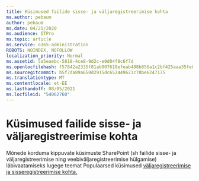 ```yaml
---
title: Küsimused failide sisse- ja väljaregistreerimise kohta
ms.author: pebaum
author: pebaum
ms.date: 04/21/2020
ms.audience: ITPro
ms.topic: article
ms.service: o365-administration
ROBOTS: NOINDEX, NOFOLLOW
localization_priority: Normal
ms.assetid: 5a5eaebc-5818-4ce8-9d2c-e0d04f8c6f7d
ms.openlocfilehash: f57842a2335f81ab007618efeab488b856a1c2bf425aaa35fe8912dcece25c7e
ms.sourcegitcommit: b5f7da89a650d2915dc652449623c78be6247175
ms.translationtype: MT
ms.contentlocale: et-EE
ms.lasthandoff: 08/05/2021
ms.locfileid: "54062760"
---
```

# <a name="questions-about-check-in-and-out-files"></a>Küsimused failide sisse- ja väljaregistreerimise kohta

Mõnede korduma kippuvate küsimuste SharePoint (sh failide sisse- ja väljaregistreerimise ning veebiväljaregistreerimise hülgamise) läbivaatamiseks lugege teemat Populaarsed küsimused [väljaregistreerimise ja sisseregistreerimise kohta.](https://go.microsoft.com/fwlink/?linkid=2018786)
  

